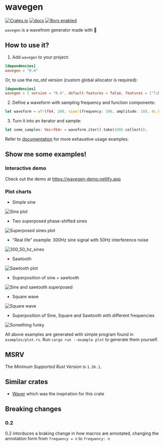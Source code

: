 # wavegen

[![Crates.io](https://img.shields.io/crates/v/wavegen)](https://crates.io/crates/wavegen)
[![docs](https://img.shields.io/docsrs/wavegen)](https://docs.rs/wavegen)
[![Bors enabled](https://bors.tech/images/badge_small.svg)](https://app.bors.tech/repositories/46467)

`wavegen` is a wavefrom generator made with 🦀

## How to use it?

1) Add `wavegen` to your project:

```toml
[dependencies]
wavegen = "0.4"
```
Or, to use the *no_std* version (custom global allocator is required):

```toml
[dependencies]
wavegen = { version = "0.4", default-features = false, features = ["libm"] }
```

2) Define a waveform with sampling frequency and function components:

```rust
let waveform = wf!(f64, 200, sine!(frequency: 100, amplitude: 10), dc_bias!(20)).unwrap();
```

3) Turn it into an iterator and sample:

```rust
let some_samples: Vec<f64> = waveform.iter().take(200).collect();
```

Refer to [documentation](https://docs.rs/wavegen) for more exhaustive usage examples.

## Show me some examples!

### Interactive demo

Check out the demo at https://wavegen-demo.netlify.app

### Plot charts

* Simple sine

![Sine plot](img/sine.png)

* Two superposed phase-shifted sines

![Superposed sines plot](img/sine_double.png)

* "Real life" example: 300Hz sine signal with 50Hz interference noise

![300_50_hz_sines](img/sines_300_50_hz.png)

* Sawtooth

![Sawtooth plot](img/sawtooth.png)

* Superposition of sine + sawtooth

![Sine and sawtooth superposed](img/sawtooth_sinesised.png)

* Square wave

![Square wave](img/square.png)

* Superposition of Sine, Square and Sawtooth with different frequencies

![Something funky](img/funky.png)

All above examples are generated with simple program found in `examples/plot.rs`. Run `cargo run --example plot` to generate them yourself.

## MSRV

The *Minimum Supported Rust Version* is `1.56.1`.

## Similar crates
* [Waver](https://github.com/amrali/waver/) which was the inspiration for this crate

## Breaking changes

### 0.2

0.2 intorduces a braking change in how macros are annotated, changing the annotation form from `frequency = n` to `frequency: n`
